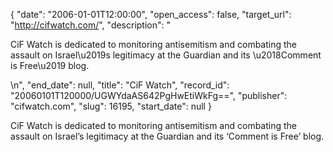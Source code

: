 {
  "date": "2006-01-01T12:00:00", 
  "open_access": false, 
  "target_url": "http://cifwatch.com/", 
  "description": "<p>CiF Watch is dedicated to monitoring antisemitism and combating the assault on Israel\u2019s legitimacy at the Guardian and its \u2018Comment is Free\u2019 blog.</p>\n", 
  "end_date": null, 
  "title": "CiF Watch", 
  "record_id": "20060101T120000/UGWYdaAS642PgHwEtiWkFg==", 
  "publisher": "cifwatch.com", 
  "slug": 16195, 
  "start_date": null
}

<p>CiF Watch is dedicated to monitoring antisemitism and combating the assault on Israel’s legitimacy at the Guardian and its ‘Comment is Free’ blog.</p>
